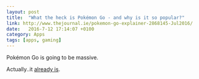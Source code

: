 ```yaml
---
layout: post
title:  "What the heck is Pokémon Go - and why is it so popular?"
link: http://www.thejournal.ie/pokemon-go-explainer-2868145-Jul2016/
date:   2016-7-12 17:14:07 +0100
category: Apps
tags: [apps, gaming]
---
```


Pokémon Go is going to be massive. 

Actually..it [already is][pokestories].

[pokestories]:https://www.macstories.net/news/pokemon-gos-spectacular-launch/